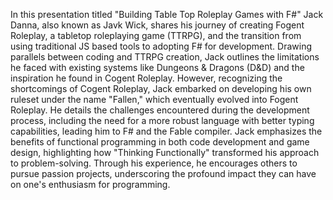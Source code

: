 In this presentation titled "Building Table Top Roleplay Games with F#" Jack Danna, also known as Javk Wick, shares his journey of creating Fogent Roleplay, a tabletop roleplaying game (TTRPG), and the transition from using traditional JS based tools to adopting F# for development. Drawing parallels between coding and TTRPG creation, Jack outlines the limitations he faced with existing systems like Dungeons & Dragons (D&D) and the inspiration he found in Cogent Roleplay. However, recognizing the shortcomings of Cogent Roleplay, Jack embarked on developing his own ruleset under the name "Fallen," which eventually evolved into Fogent Roleplay. He details the challenges encountered during the development process, including the need for a more robust language with better typing capabilities, leading him to F# and the Fable compiler. Jack emphasizes the benefits of functional programming in both code development and game design, highlighting how "Thinking Functionally" transformed his approach to problem-solving. Through his experience, he encourages others to pursue passion projects, underscoring the profound impact they can have on one's enthusiasm for programming.
